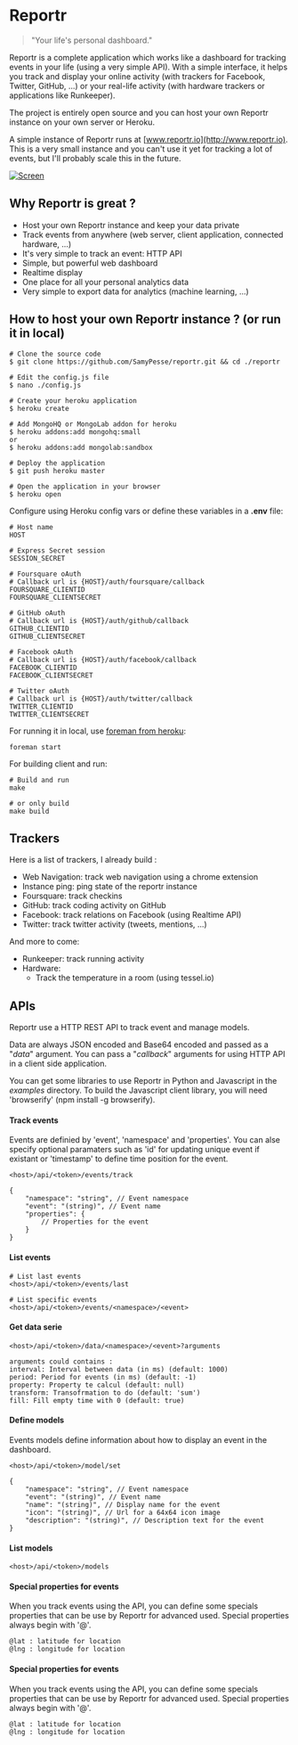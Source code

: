 # Reportr
> "Your life's personal dashboard."

Reportr is a complete application which works like a dashboard for tracking events in your life (using a very simple API). With a simple interface, it helps you track and display your online activity (with trackers for Facebook, Twitter, GitHub, ...) or your real-life activity (with hardware trackers or applications like Runkeeper).

The project is entirely open source and you can host your own Reportr instance on your own server or Heroku.

A simple instance of Reportr runs at [www.reportr.io](http://www.reportr.io). This is a very small instance and you can't use it yet for tracking a lot of events, but I'll probably scale this in the future.

[![Screen](https://raw.github.com/SamyPesse/reportr/master/public/static/images/screens/1.png)](https://raw.github.com/SamyPesse/reportr/master/public/static/images/screens/1.png)

## Why Reportr is great ?

* Host your own Reportr instance and keep your data private
* Track events from anywhere (web server, client application, connected hardware, ...)
* It's very simple to track an event: HTTP API
* Simple, but powerful web dashboard
* Realtime display
* One place for all your personal analytics data
* Very simple to export data for analytics (machine learning, ...)

## How to host your own Reportr instance ? (or run it in local)

```
# Clone the source code
$ git clone https://github.com/SamyPesse/reportr.git && cd ./reportr

# Edit the config.js file
$ nano ./config.js

# Create your heroku application
$ heroku create

# Add MongoHQ or MongoLab addon for heroku
$ heroku addons:add mongohq:small
or
$ heroku addons:add mongolab:sandbox

# Deploy the application
$ git push heroku master

# Open the application in your browser
$ heroku open
```

Configure using Heroku config vars or define these variables in a **.env** file:

```
# Host name
HOST

# Express Secret session
SESSION_SECRET

# Foursquare oAuth
# Callback url is {HOST}/auth/foursquare/callback
FOURSQUARE_CLIENTID
FOURSQUARE_CLIENTSECRET

# GitHub oAuth
# Callback url is {HOST}/auth/github/callback
GITHUB_CLIENTID
GITHUB_CLIENTSECRET

# Facebook oAuth
# Callback url is {HOST}/auth/facebook/callback
FACEBOOK_CLIENTID
FACEBOOK_CLIENTSECRET

# Twitter oAuth
# Callback url is {HOST}/auth/twitter/callback
TWITTER_CLIENTID
TWITTER_CLIENTSECRET
```

For running it in local, use [foreman from heroku](https://toolbelt.heroku.com/):

```
foreman start
```

For building client and run:

```
# Build and run
make

# or only build
make build
```


## Trackers

Here is a list of trackers, I already build :

* Web Navigation: track web navigation using a chrome extension
* Instance ping: ping state of the reportr instance
* Foursquare: track checkins
* GitHub: track coding activity on GitHub
* Facebook: track relations on Facebook (using Realtime API)
* Twitter: track twitter activity (tweets, mentions, ...)

And more to come:

* Runkeeper: track running activity
* Hardware:
	* Track the temperature in a room (using tessel.io)

## APIs

Reportr use a HTTP REST API to track event and manage models.

Data are always JSON encoded and Base64 encoded and passed as a "*data*" argument. You can pass a "*callback*" arguments for using HTTP API in a client side application.

You can get some libraries to use Reportr in Python and Javascript in the *examples* directory. To build the Javascript client library, you will need 'browserify' (npm install -g browserify).

#### Track events

Events are definied by 'event', 'namespace' and 'properties'. You can alse specify optional paramaters such as 'id' for updating unique event if existant or 'timestamp' to define time position for the event.

```
<host>/api/<token>/events/track

{
	"namespace": "string", // Event namespace
	"event": "(string)", // Event name
	"properties": {
		// Properties for the event
	}
}
```

#### List events

```
# List last events
<host>/api/<token>/events/last

# List specific events
<host>/api/<token>/events/<namespace>/<event>
```


#### Get data serie

```
<host>/api/<token>/data/<namespace>/<event>?arguments

arguments could contains :
interval: Interval between data (in ms) (default: 1000)
period: Period for events (in ms) (default: -1)
property: Property te calcul (default: null)
transform: Transofrmation to do (default: 'sum')
fill: Fill empty time with 0 (default: true)
```

#### Define models

Events models define information about how to display an event in the dashboard.

```
<host>/api/<token>/model/set

{
	"namespace": "string", // Event namespace
	"event": "(string)", // Event name
	"name": "(string)", // Display name for the event
	"icon": "(string)", // Url for a 64x64 icon image
	"description": "(string)", // Description text for the event
}
```

#### List models

```
<host>/api/<token>/models
```

#### Special properties for events

When you track events using the API, you can define some specials properties that can be use by Reportr for advanced used. Special properties always begin with '@'.

```
@lat : latitude for location
@lng : longitude for location
```

#### Special properties for events

When you track events using the API, you can define some specials properties that can be use by Reportr for advanced used. Special properties always begin with '@'.

```
@lat : latitude for location
@lng : longitude for location
```

